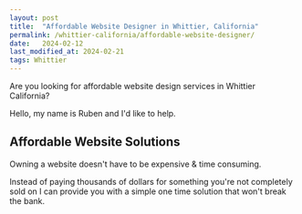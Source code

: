 ```yaml
---
layout: post
title:  "Affordable Website Designer in Whittier, California"
permalink: /whittier-california/affordable-website-designer/
date:   2024-02-12
last_modified_at: 2024-02-21
tags: Whittier
---
```


Are you looking for affordable website design services in Whittier California?

Hello, my name is Ruben and I'd like to help.

## Affordable Website Solutions

Owning a website doesn't have to be expensive & time consuming. 

Instead of paying thousands of dollars for something you're not completely sold on I can provide you with 
a simple one time solution that won't break the bank.